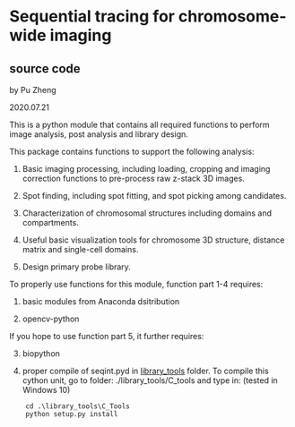 # Sequential tracing for chromosome-wide imaging

## source code

by Pu Zheng

2020.07.21

This is a python module that contains all required functions to perform image analysis, post analysis and library design. 

This package contains functions to support the following analysis:

1. Basic imaging processing, including loading, cropping and imaging correction functions to pre-process raw z-stack 3D images. 

2. Spot finding, including spot fitting, and spot picking among candidates. 

3. Characterization of chromosomal structures including domains and compartments. 

4. Useful basic visualization tools for chromosome 3D structure, distance matrix and single-cell domains. 

5. Design primary probe library. 


To properly use functions for this module, function part 1-4 requires:

1. basic modules from Anaconda dsitribution

2. opencv-python

If you hope to use function part 5, it further requires:

3. biopython

4. proper compile of seqint.pyd in [library_tools](https://github.com/ZhuangLab/Chromatin_Analysis_2020_cell/tree/master/sequential_tracing/source/library_tools) folder. To compile this cython unit, go to folder: ./library_tools/C_tools and type in: (tested in Windows 10)

```console
    cd .\library_tools\C_Tools
    python setup.py install
```
